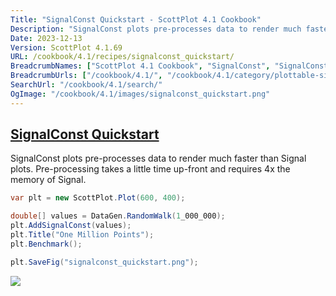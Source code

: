 ```yaml
---
Title: "SignalConst Quickstart - ScottPlot 4.1 Cookbook"
Description: "SignalConst plots pre-processes data to render much faster than Signal plots. Pre-processing takes a little time up-front and requires 4x the memory of Signal."
Date: 2023-12-13
Version: ScottPlot 4.1.69
URL: /cookbook/4.1/recipes/signalconst_quickstart/
BreadcrumbNames: ["ScottPlot 4.1 Cookbook", "SignalConst", "SignalConst Quickstart"]
BreadcrumbUrls: ["/cookbook/4.1/", "/cookbook/4.1/category/plottable-signalconst", "/cookbook/4.1/recipes/signalconst_quickstart/"]
SearchUrl: "/cookbook/4.1/search/"
OgImage: "/cookbook/4.1/images/signalconst_quickstart.png"
---
```


<h2><a id='signalconst-quickstart' href='/cookbook/4.1/recipes/signalconst_quickstart/'>SignalConst Quickstart</a></h2>

SignalConst plots pre-processes data to render much faster than Signal plots. Pre-processing takes a little time up-front and requires 4x the memory of Signal.

```cs
var plt = new ScottPlot.Plot(600, 400);

double[] values = DataGen.RandomWalk(1_000_000);
plt.AddSignalConst(values);
plt.Title("One Million Points");
plt.Benchmark();

plt.SaveFig("signalconst_quickstart.png");
```

<img src='../../images/signalconst_quickstart.png' class='d-block mx-auto my-5' />


